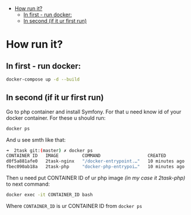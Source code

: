 <!-- TOC -->
* [How run it?](#how-run-it)
    * [In first - run docker:](#in-first---run-docker)
    * [In second (if it ur first run)](#in-second-if-it-ur-first-run)
<!-- TOC -->

# How run it?
## In first - run docker:
```bash
docker-compose up -d --build
```

## In second (if it ur first run)
Go to php container and install Symfony.
For that u need know id of your docker container. For these u should run:
```bash
docker ps
```
And u see smth like that:
```Bash
➜  2task git:(master) ✗ docker ps               
CONTAINER ID   IMAGE         COMMAND                  CREATED          STATUS          PORTS                NAMES
d0f5a881afe0   2task-nginx   "/docker-entrypoint.…"   10 minutes ago   Up 10 minutes   0.0.0.0:80->80/tcp   2task-nginx-1
fbec090ab18a   2task-php     "docker-php-entrypoi…"   10 minutes ago   Up 10 minutes   9000/tcp             2task-php-1
```
Then u need put CONTAINER ID of ur php image *(in my case it 2task-php)* to next command:
```bash
docker exec -it CONTAINER_ID bash 
```
Where `CONTAINER_ID` is ur CONTAINER ID from `docker ps`

